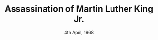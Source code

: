 ---
category: assassination of mlk
title: Assassination of Martin Luther King Jr.
year: 1968
date: 4th April, 1968
location: Memphis, Tennessee
image: media/images/events/martin_luther_king.jpg
description: Martin Luther king Jr, was the prominent leader of the Civil Rights Movement and a recipient of the Nobel Peace Prize. He was tragically shot at the Lorraine Motel in Memphis, Tennessee.
songs related:
---